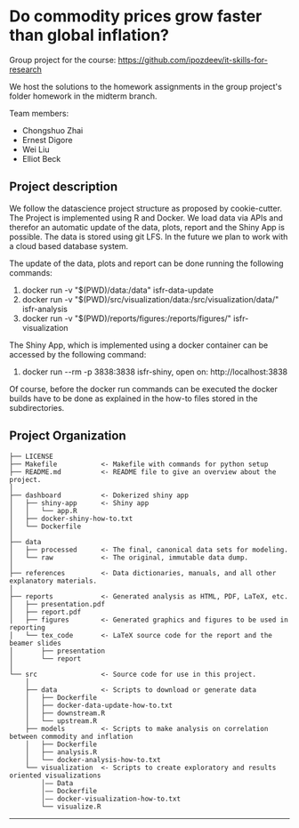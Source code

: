 Do commodity prices grow faster than global inflation?
==============================

Group project for the course: https://github.com/ipozdeev/it-skills-for-research

We host the solutions to the homework assignments in the group project's folder
homework in the midterm branch.

Team members:
- Chongshuo Zhai
- Ernest Digore
- Wei Liu
- Elliot Beck

Project description
------------
We follow the datascience project structure as proposed by cookie-cutter. 
The Project is implemented using R and Docker. We load data via APIs and therefor
an automatic update of the data, plots, report and the Shiny App is possible. 
The data is stored using git LFS. In the future we plan to work with a cloud 
based database system. 

The update of the data, plots and report can be done running the following commands: 
   1. docker run -v "$(PWD)/data:/data" isfr-data-update
   2. docker run -v "$(PWD)/src/visualization/data:/src/visualization/data/" isfr-analysis
   3. docker run -v "$(PWD)/reports/figures:/reports/figures/" isfr-visualization

The Shiny App, which is implemented using a docker container can be accessed 
by the following command:
   1. docker run --rm -p 3838:3838 isfr-shiny, open on: http://localhost:3838
   
Of course, before the docker run commands can be executed the docker builds have to be 
done as explained in the how-to files stored in the subdirectories. 

Project Organization
------------

    ├── LICENSE
    ├── Makefile           <- Makefile with commands for python setup
    ├── README.md          <- README file to give an overview about the project.
    │
    ├── dashboard          <- Dokerized shiny app
    │   ├── shiny-app      <- Shiny app 
    │   │   └── app.R
    │   ├── docker-shiny-how-to.txt
    │   └── Dockerfile
    │
    ├── data
    │   ├── processed      <- The final, canonical data sets for modeling.
    │   └── raw            <- The original, immutable data dump.
    │
    ├── references         <- Data dictionaries, manuals, and all other explanatory materials.
    │
    ├── reports            <- Generated analysis as HTML, PDF, LaTeX, etc.
    │   ├── presentation.pdf
    │   ├── report.pdf
    │   ├── figures        <- Generated graphics and figures to be used in reporting
    │   └── tex_code       <- LaTeX source code for the report and the beamer slides
    │       ├── presentation
    │       └── report
    │
    └── src                <- Source code for use in this project.
        │
        ├── data           <- Scripts to download or generate data
        │   ├── Dockerfile
        │   ├── docker-data-update-how-to.txt
        │   ├── downstream.R
        │   └── upstream.R
        ├── models         <- Scripts to make analysis on correlation between commodity and inflation
        │   ├── Dockerfile
        │   ├── analysis.R
        │   └── docker-analysis-how-to.txt
        └── visualization  <- Scripts to create exploratory and results oriented visualizations
            │—— Data
            │—— Dockerfile
            │—— docker-visualization-how-to.txt
            └── visualize.R
            

--------
